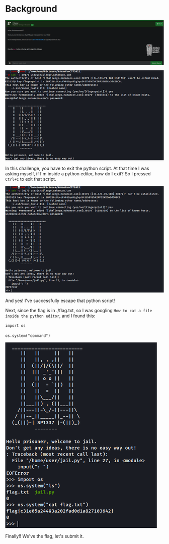 # Background
![background](https://github.com/siunam321/CTF-Writeups/blob/main/NahamCon-CTF-2022/Warmups/Prisoner/images/background.png)

![question](https://github.com/siunam321/CTF-Writeups/blob/main/NahamCon-CTF-2022/Warmups/Prisoner/images/question.png)

In this challenge, you have to exit the python script. At that time I was asking myself, if I'm inside a python editor, how do I exit? So I pressed `Ctrl+C` to exit that script.

![question](https://github.com/siunam321/CTF-Writeups/blob/main/NahamCon-CTF-2022/Warmups/Prisoner/images/question1.png)

And yes! I've successfully escape that python script!

Next, since the flag is in ./flag.txt, so I was googling `How to cat a file inside the python editor`, and I found this:
```
import os

os.system("command")
```

![question](https://github.com/siunam321/CTF-Writeups/blob/main/NahamCon-CTF-2022/Warmups/Prisoner/images/flag.png)

Finally!! We've the flag, let's submit it.